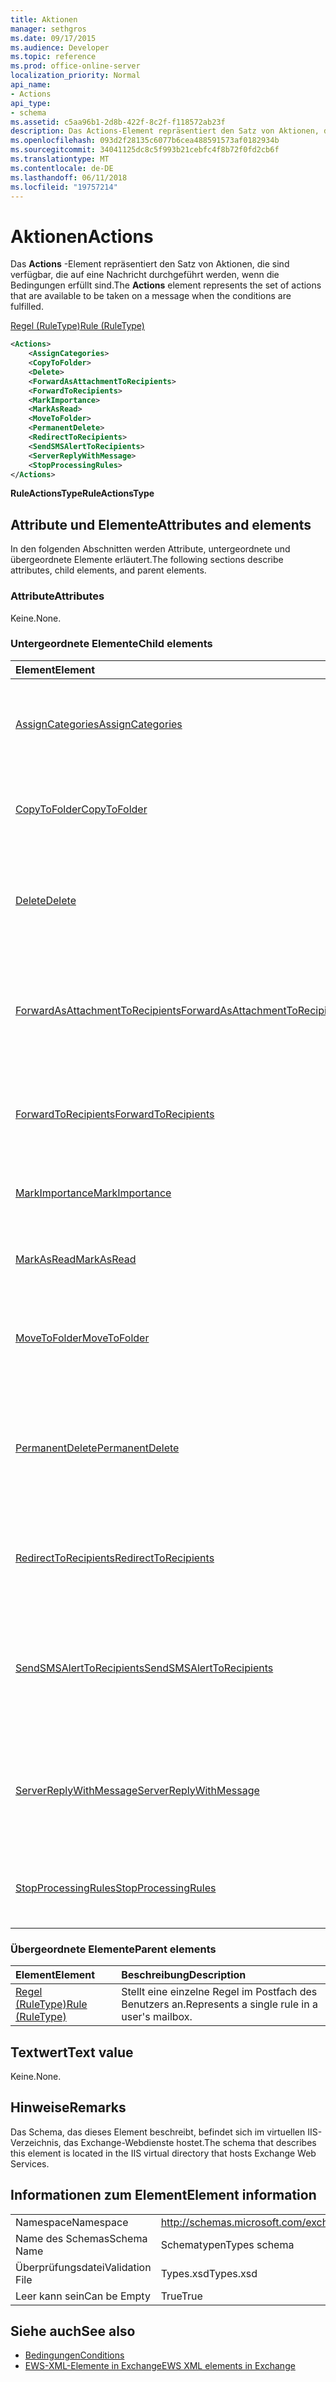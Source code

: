 ```yaml
---
title: Aktionen
manager: sethgros
ms.date: 09/17/2015
ms.audience: Developer
ms.topic: reference
ms.prod: office-online-server
localization_priority: Normal
api_name:
- Actions
api_type:
- schema
ms.assetid: c5aa96b1-2d8b-422f-8c2f-f118572ab23f
description: Das Actions-Element repräsentiert den Satz von Aktionen, die sind verfügbar, die auf eine Nachricht durchgeführt werden, wenn die Bedingungen erfüllt sind.
ms.openlocfilehash: 093d2f28135c6077b6cea488591573af0182934b
ms.sourcegitcommit: 34041125dc8c5f993b21cebfc4f8b72f0fd2cb6f
ms.translationtype: MT
ms.contentlocale: de-DE
ms.lasthandoff: 06/11/2018
ms.locfileid: "19757214"
---
```

# <a name="actions"></a><span data-ttu-id="62731-103">Aktionen</span><span class="sxs-lookup"><span data-stu-id="62731-103">Actions</span></span>

<span data-ttu-id="62731-104">Das **Actions** -Element repräsentiert den Satz von Aktionen, die sind verfügbar, die auf eine Nachricht durchgeführt werden, wenn die Bedingungen erfüllt sind.</span><span class="sxs-lookup"><span data-stu-id="62731-104">The **Actions** element represents the set of actions that are available to be taken on a message when the conditions are fulfilled.</span></span> 
  
[<span data-ttu-id="62731-105">Regel (RuleType)</span><span class="sxs-lookup"><span data-stu-id="62731-105">Rule (RuleType)</span></span>](rule-ruletype.md)
  
```XML
<Actions>
    <AssignCategories>
    <CopyToFolder>
    <Delete>
    <ForwardAsAttachmentToRecipients>
    <ForwardToRecipients>
    <MarkImportance>
    <MarkAsRead>
    <MoveToFolder>
    <PermanentDelete>
    <RedirectToRecipients>
    <SendSMSAlertToRecipients>
    <ServerReplyWithMessage>
    <StopProcessingRules>
</Actions>
```

 <span data-ttu-id="62731-106">**RuleActionsType**</span><span class="sxs-lookup"><span data-stu-id="62731-106">**RuleActionsType**</span></span>
## <a name="attributes-and-elements"></a><span data-ttu-id="62731-107">Attribute und Elemente</span><span class="sxs-lookup"><span data-stu-id="62731-107">Attributes and elements</span></span>

<span data-ttu-id="62731-108">In den folgenden Abschnitten werden Attribute, untergeordnete und übergeordnete Elemente erläutert.</span><span class="sxs-lookup"><span data-stu-id="62731-108">The following sections describe attributes, child elements, and parent elements.</span></span>
  
### <a name="attributes"></a><span data-ttu-id="62731-109">Attribute</span><span class="sxs-lookup"><span data-stu-id="62731-109">Attributes</span></span>

<span data-ttu-id="62731-110">Keine.</span><span class="sxs-lookup"><span data-stu-id="62731-110">None.</span></span>
  
### <a name="child-elements"></a><span data-ttu-id="62731-111">Untergeordnete Elemente</span><span class="sxs-lookup"><span data-stu-id="62731-111">Child elements</span></span>

|<span data-ttu-id="62731-112">**Element**</span><span class="sxs-lookup"><span data-stu-id="62731-112">**Element**</span></span>|<span data-ttu-id="62731-113">**Beschreibung**</span><span class="sxs-lookup"><span data-stu-id="62731-113">**Description**</span></span>|
|:-----|:-----|
|[<span data-ttu-id="62731-114">AssignCategories</span><span class="sxs-lookup"><span data-stu-id="62731-114">AssignCategories</span></span>](assigncategories.md) <br/> |<span data-ttu-id="62731-115">Stellt die Kategorien, die auf E-mail-Nachrichten gekennzeichnet sind.</span><span class="sxs-lookup"><span data-stu-id="62731-115">Represents the categories that are stamped on e-mail messages.</span></span>  <br/> |
|[<span data-ttu-id="62731-116">CopyToFolder</span><span class="sxs-lookup"><span data-stu-id="62731-116">CopyToFolder</span></span>](copytofolder.md) <br/> |<span data-ttu-id="62731-117">Identifiziert die ID des Ordners, den e-Mail-Elemente kopiert werden.</span><span class="sxs-lookup"><span data-stu-id="62731-117">Identifies the ID of the folder that e-mail items will be copied to.</span></span>  <br/> |
|[<span data-ttu-id="62731-118">Delete</span><span class="sxs-lookup"><span data-stu-id="62731-118">Delete</span></span>](delete.md) <br/> |<span data-ttu-id="62731-119">Gibt an, ob Nachrichten werden in den Ordner Gelöschte Objekte verschoben werden soll.</span><span class="sxs-lookup"><span data-stu-id="62731-119">Indicates whether messages are to be moved to the Deleted Items folder.</span></span>  <br/> |
|[<span data-ttu-id="62731-120">ForwardAsAttachmentToRecipients</span><span class="sxs-lookup"><span data-stu-id="62731-120">ForwardAsAttachmentToRecipients</span></span>](forwardasattachmenttorecipients.md) <br/> |<span data-ttu-id="62731-121">Gibt die E-mail-Adressen, an die Nachrichten als Anlage weitergeleitet werden sollen.</span><span class="sxs-lookup"><span data-stu-id="62731-121">Indicates the e-mail addresses to which messages are to be forwarded as attachments.</span></span>  <br/> |
|[<span data-ttu-id="62731-122">ForwardToRecipients</span><span class="sxs-lookup"><span data-stu-id="62731-122">ForwardToRecipients</span></span>](forwardtorecipients.md) <br/> |<span data-ttu-id="62731-123">Gibt die E-mail-Adressen, werden Nachrichten weitergeleitet werden.</span><span class="sxs-lookup"><span data-stu-id="62731-123">Indicates the e-mail addresses to which messages are to be forwarded.</span></span>  <br/> |
|[<span data-ttu-id="62731-124">MarkImportance</span><span class="sxs-lookup"><span data-stu-id="62731-124">MarkImportance</span></span>](markimportance.md) <br/> |<span data-ttu-id="62731-125">Gibt die Wichtigkeit, die auf Nachrichten versehen werden.</span><span class="sxs-lookup"><span data-stu-id="62731-125">Specifies the importance that is to be stamped on messages.</span></span>  <br/> |
|[<span data-ttu-id="62731-126">MarkAsRead</span><span class="sxs-lookup"><span data-stu-id="62731-126">MarkAsRead</span></span>](markasread.md) <br/> |<span data-ttu-id="62731-127">Gibt an, ob Nachrichten als gelesen markiert werden sollen.</span><span class="sxs-lookup"><span data-stu-id="62731-127">Indicates whether messages are to be marked as read.</span></span>  <br/> |
|[<span data-ttu-id="62731-128">MoveToFolder</span><span class="sxs-lookup"><span data-stu-id="62731-128">MoveToFolder</span></span>](movetofolder.md) <br/> |<span data-ttu-id="62731-129">Identifiziert die ID des Ordners, den e-Mail-Elemente in verschoben werden sollen.</span><span class="sxs-lookup"><span data-stu-id="62731-129">Identifies the ID of the folder that e-mail items will be moved to.</span></span>  <br/> |
|[<span data-ttu-id="62731-130">PermanentDelete</span><span class="sxs-lookup"><span data-stu-id="62731-130">PermanentDelete</span></span>](permanentdelete.md) <br/> |<span data-ttu-id="62731-131">Gibt an, ob Nachrichten werden dauerhaft gelöscht und nicht in den Ordner Gelöschte Objekte gespeichert werden.</span><span class="sxs-lookup"><span data-stu-id="62731-131">Indicates whether messages are to be permanently deleted and not saved to the Deleted Items folder.</span></span>  <br/> |
|[<span data-ttu-id="62731-132">RedirectToRecipients</span><span class="sxs-lookup"><span data-stu-id="62731-132">RedirectToRecipients</span></span>](redirecttorecipients.md) <br/> |<span data-ttu-id="62731-133">Gibt die E-mail-Adressen, werden Nachrichten weitergeleitet werden.</span><span class="sxs-lookup"><span data-stu-id="62731-133">Indicates the e-mail addresses to which messages are to be redirected.</span></span>  <br/> |
|[<span data-ttu-id="62731-134">SendSMSAlertToRecipients</span><span class="sxs-lookup"><span data-stu-id="62731-134">SendSMSAlertToRecipients</span></span>](sendsmsalerttorecipients.md) <br/> |<span data-ttu-id="62731-135">Gibt die Mobiltelefonnummer, die ist eine Warnung Short Message Service (SMS) gesendet werden.</span><span class="sxs-lookup"><span data-stu-id="62731-135">Indicates the mobile phone numbers to which a Short Message Service (SMS) alert is to be sent.</span></span>  <br/> |
|[<span data-ttu-id="62731-136">ServerReplyWithMessage</span><span class="sxs-lookup"><span data-stu-id="62731-136">ServerReplyWithMessage</span></span>](serverreplywithmessage.md) <br/> |<span data-ttu-id="62731-137">Gibt an.</span><span class="sxs-lookup"><span data-stu-id="62731-137">Indicates.</span></span> <span data-ttu-id="62731-138">die ID der Vorlagennachricht, die als Antwort auf eingehende Nachrichten gesendet werden sollen.</span><span class="sxs-lookup"><span data-stu-id="62731-138">the ID of the template message that is to be sent as a reply to incoming messages.</span></span>  <br/> |
|[<span data-ttu-id="62731-139">StopProcessingRules</span><span class="sxs-lookup"><span data-stu-id="62731-139">StopProcessingRules</span></span>](stopprocessingrules.md) <br/> |<span data-ttu-id="62731-140">Gibt an, ob die nachfolgende Regeln sind ausgewertet werden soll.</span><span class="sxs-lookup"><span data-stu-id="62731-140">Indicates whether subsequent rules are to be evaluated.</span></span>  <br/> |
   
### <a name="parent-elements"></a><span data-ttu-id="62731-141">Übergeordnete Elemente</span><span class="sxs-lookup"><span data-stu-id="62731-141">Parent elements</span></span>

|<span data-ttu-id="62731-142">**Element**</span><span class="sxs-lookup"><span data-stu-id="62731-142">**Element**</span></span>|<span data-ttu-id="62731-143">**Beschreibung**</span><span class="sxs-lookup"><span data-stu-id="62731-143">**Description**</span></span>|
|:-----|:-----|
|[<span data-ttu-id="62731-144">Regel (RuleType)</span><span class="sxs-lookup"><span data-stu-id="62731-144">Rule (RuleType)</span></span>](rule-ruletype.md) <br/> |<span data-ttu-id="62731-145">Stellt eine einzelne Regel im Postfach des Benutzers an.</span><span class="sxs-lookup"><span data-stu-id="62731-145">Represents a single rule in a user's mailbox.</span></span>  <br/> |
   
## <a name="text-value"></a><span data-ttu-id="62731-146">Textwert</span><span class="sxs-lookup"><span data-stu-id="62731-146">Text value</span></span>

<span data-ttu-id="62731-147">Keine.</span><span class="sxs-lookup"><span data-stu-id="62731-147">None.</span></span>
  
## <a name="remarks"></a><span data-ttu-id="62731-148">Hinweise</span><span class="sxs-lookup"><span data-stu-id="62731-148">Remarks</span></span>

<span data-ttu-id="62731-149">Das Schema, das dieses Element beschreibt, befindet sich im virtuellen IIS-Verzeichnis, das Exchange-Webdienste hostet.</span><span class="sxs-lookup"><span data-stu-id="62731-149">The schema that describes this element is located in the IIS virtual directory that hosts Exchange Web Services.</span></span>
  
## <a name="element-information"></a><span data-ttu-id="62731-150">Informationen zum Element</span><span class="sxs-lookup"><span data-stu-id="62731-150">Element information</span></span>

|||
|:-----|:-----|
|<span data-ttu-id="62731-151">Namespace</span><span class="sxs-lookup"><span data-stu-id="62731-151">Namespace</span></span>  <br/> |http://schemas.microsoft.com/exchange/services/2006/types  <br/> |
|<span data-ttu-id="62731-152">Name des Schemas</span><span class="sxs-lookup"><span data-stu-id="62731-152">Schema Name</span></span>  <br/> |<span data-ttu-id="62731-153">Schematypen</span><span class="sxs-lookup"><span data-stu-id="62731-153">Types schema</span></span>  <br/> |
|<span data-ttu-id="62731-154">Überprüfungsdatei</span><span class="sxs-lookup"><span data-stu-id="62731-154">Validation File</span></span>  <br/> |<span data-ttu-id="62731-155">Types.xsd</span><span class="sxs-lookup"><span data-stu-id="62731-155">Types.xsd</span></span>  <br/> |
|<span data-ttu-id="62731-156">Leer kann sein</span><span class="sxs-lookup"><span data-stu-id="62731-156">Can be Empty</span></span>  <br/> |<span data-ttu-id="62731-157">True</span><span class="sxs-lookup"><span data-stu-id="62731-157">True</span></span>  <br/> |
   
## <a name="see-also"></a><span data-ttu-id="62731-158">Siehe auch</span><span class="sxs-lookup"><span data-stu-id="62731-158">See also</span></span>

- [<span data-ttu-id="62731-159">Bedingungen</span><span class="sxs-lookup"><span data-stu-id="62731-159">Conditions</span></span>](conditions.md)
- [<span data-ttu-id="62731-160">EWS-XML-Elemente in Exchange</span><span class="sxs-lookup"><span data-stu-id="62731-160">EWS XML elements in Exchange</span></span>](ews-xml-elements-in-exchange.md)

